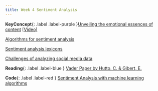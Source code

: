 ```yaml
---
title: Week 4 Sentiment Analysis
---
```


**KeyConcept**{: .label .label-purple }[Unveiling the emotional essences of content](https://github.com/DrShaoGang/ILS_NLP/blob/main/notes/Sentiment-Analysis.ipynb)
   [[Video]](#)
   


[Algorithms for sentiment analysis ](../notes/sentimentmodels)

[Sentiment analysis lexicons](../notes/lexicons)


[Challenges of analyzing social media data](../notes/socialmedia)



**Reading**{: .label .label-blue } [Vader Paper by Hutto, C. & Gibert, E.](https://ojs.aaai.org/index.php/ICWSM/article/view/14550)

**Code**{: .label .label-red } [Sentiment Analysis with machine learning algorithms](https://colab.research.google.com/drive/18MnNe-UYpY_oiJXIDk0YGPWpZYaN8CPX?usp=sharing) 

